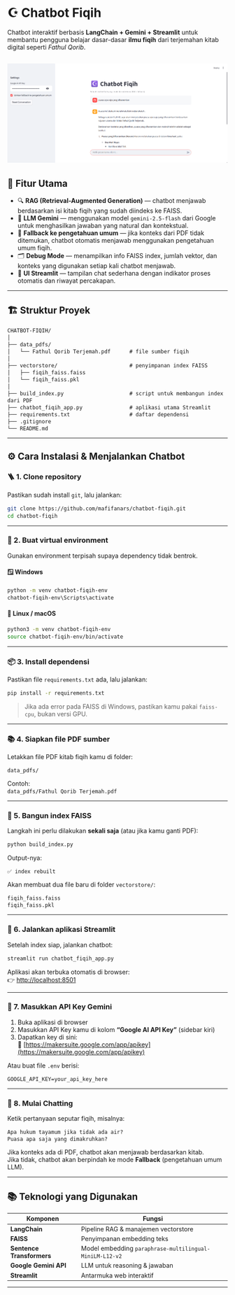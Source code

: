 # ☪️ Chatbot Fiqih  
Chatbot interaktif berbasis **LangChain + Gemini + Streamlit** untuk membantu pengguna belajar dasar-dasar **ilmu fiqih** dari terjemahan kitab digital seperti *Fathul Qorib*.

![alt text](image.png)
---

## 🧩 Fitur Utama
- 🔍 **RAG (Retrieval-Augmented Generation)** — chatbot menjawab berdasarkan isi kitab fiqih yang sudah diindeks ke FAISS.
- 🤖 **LLM Gemini** — menggunakan model `gemini-2.5-flash` dari Google untuk menghasilkan jawaban yang natural dan kontekstual.
- 🧠 **Fallback ke pengetahuan umum** — jika konteks dari PDF tidak ditemukan, chatbot otomatis menjawab menggunakan pengetahuan umum fiqih.
- 🗂️ **Debug Mode** — menampilkan info FAISS index, jumlah vektor, dan konteks yang digunakan setiap kali chatbot menjawab.
- 💬 **UI Streamlit** — tampilan chat sederhana dengan indikator proses otomatis dan riwayat percakapan.

---

## 🏗️ Struktur Proyek
```
CHATBOT-FIQIH/
│
├── data_pdfs/
│   └── Fathul Qorib Terjemah.pdf      # file sumber fiqih
│
├── vectorstore/                       # penyimpanan index FAISS
│   ├── fiqih_faiss.faiss
│   └── fiqih_faiss.pkl
│
├── build_index.py                     # script untuk membangun index dari PDF
├── chatbot_fiqih_app.py               # aplikasi utama Streamlit
├── requirements.txt                   # daftar dependensi
├── .gitignore
└── README.md
```

---

## ⚙️ Cara Instalasi & Menjalankan Chatbot

### 🪜 1. Clone repository
Pastikan sudah install `git`, lalu jalankan:
```bash
git clone https://github.com/mafifanars/chatbot-fiqih.git
cd chatbot-fiqih
```

---

### 🧱 2. Buat virtual environment
Gunakan environment terpisah supaya dependency tidak bentrok.

#### 🪟 **Windows**
```bash
python -m venv chatbot-fiqih-env
chatbot-fiqih-env\Scripts\activate
```

#### 🐧 **Linux / macOS**
```bash
python3 -m venv chatbot-fiqih-env
source chatbot-fiqih-env/bin/activate
```

---

### 📦 3. Install dependensi
Pastikan file `requirements.txt` ada, lalu jalankan:
```bash
pip install -r requirements.txt
```

> Jika ada error pada FAISS di Windows, pastikan kamu pakai `faiss-cpu`, bukan versi GPU.

---

### 📚 4. Siapkan file PDF sumber
Letakkan file PDF kitab fiqih kamu di folder:
```
data_pdfs/
```
Contoh:  
`data_pdfs/Fathul Qorib Terjemah.pdf`

---

### 🧠 5. Bangun index FAISS
Langkah ini perlu dilakukan **sekali saja** (atau jika kamu ganti PDF):
```bash
python build_index.py
```
Output-nya:
```
✅ index rebuilt
```
Akan membuat dua file baru di folder `vectorstore/`:
```
fiqih_faiss.faiss
fiqih_faiss.pkl
```

---

### 🚀 6. Jalankan aplikasi Streamlit
Setelah index siap, jalankan chatbot:
```bash
streamlit run chatbot_fiqih_app.py
```

Aplikasi akan terbuka otomatis di browser:  
👉 [http://localhost:8501](http://localhost:8501)

---

### 🔑 7. Masukkan API Key Gemini
1. Buka aplikasi di browser  
2. Masukkan API Key kamu di kolom **“Google AI API Key”** (sidebar kiri)  
3. Dapatkan key di sini:  
   🔗 [https://makersuite.google.com/app/apikey](https://makersuite.google.com/app/apikey)

Atau buat file `.env` berisi:
```
GOOGLE_API_KEY=your_api_key_here
```

---

### 💬 8. Mulai Chatting
Ketik pertanyaan seputar fiqih, misalnya:
```
Apa hukum tayamum jika tidak ada air?
Puasa apa saja yang dimakruhkan?
```

Jika konteks ada di PDF, chatbot akan menjawab berdasarkan kitab.  
Jika tidak, chatbot akan berpindah ke mode **Fallback** (pengetahuan umum LLM).

---

## 📚 Teknologi yang Digunakan
| Komponen | Fungsi |
|-----------|---------|
| **LangChain** | Pipeline RAG & manajemen vectorstore |
| **FAISS** | Penyimpanan embedding teks |
| **Sentence Transformers** | Model embedding `paraphrase-multilingual-MiniLM-L12-v2` |
| **Google Gemini API** | LLM untuk reasoning & jawaban |
| **Streamlit** | Antarmuka web interaktif |

---
